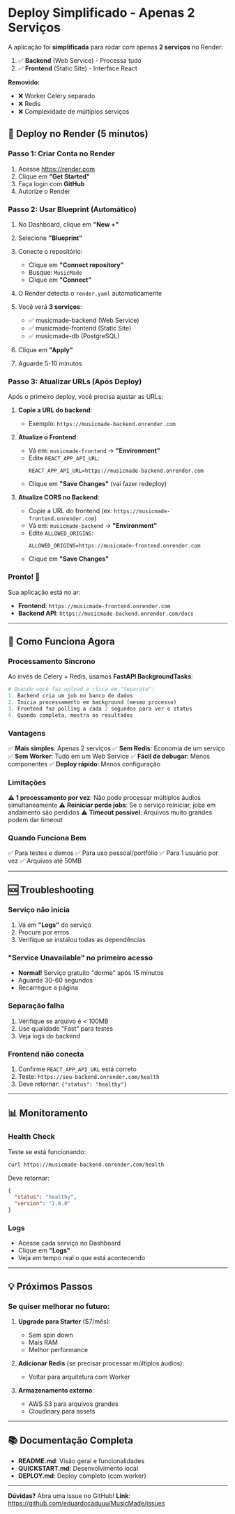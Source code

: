 # Deploy Simplificado - Apenas 2 Serviços

A aplicação foi **simplificada** para rodar com apenas **2 serviços** no Render:

1. ✅ **Backend** (Web Service) - Processa tudo
2. ✅ **Frontend** (Static Site) - Interface React

**Removido:**
- ❌ Worker Celery separado
- ❌ Redis
- ❌ Complexidade de múltiplos serviços

## 🚀 Deploy no Render (5 minutos)

### Passo 1: Criar Conta no Render

1. Acesse https://render.com
2. Clique em **"Get Started"**
3. Faça login com **GitHub**
4. Autorize o Render

### Passo 2: Usar Blueprint (Automático)

1. No Dashboard, clique em **"New +"**
2. Selecione **"Blueprint"**
3. Conecte o repositório:
   - Clique em **"Connect repository"**
   - Busque: `MusicMade`
   - Clique em **"Connect"**

4. O Render detecta o `render.yaml` automaticamente
5. Você verá **3 serviços**:
   - ✅ musicmade-backend (Web Service)
   - ✅ musicmade-frontend (Static Site)
   - ✅ musicmade-db (PostgreSQL)

6. Clique em **"Apply"**
7. Aguarde 5-10 minutos

### Passo 3: Atualizar URLs (Após Deploy)

Após o primeiro deploy, você precisa ajustar as URLs:

1. **Copie a URL do backend**:
   - Exemplo: `https://musicmade-backend.onrender.com`

2. **Atualize o Frontend**:
   - Vá em: `musicmade-frontend` → **"Environment"**
   - Edite `REACT_APP_API_URL`:
     ```
     REACT_APP_API_URL=https://musicmade-backend.onrender.com
     ```
   - Clique em **"Save Changes"** (vai fazer redeploy)

3. **Atualize CORS no Backend**:
   - Copie a URL do frontend (ex: `https://musicmade-frontend.onrender.com`)
   - Vá em: `musicmade-backend` → **"Environment"**
   - Edite `ALLOWED_ORIGINS`:
     ```
     ALLOWED_ORIGINS=https://musicmade-frontend.onrender.com
     ```
   - Clique em **"Save Changes"**

### Pronto! 🎉

Sua aplicação está no ar:
- **Frontend**: `https://musicmade-frontend.onrender.com`
- **Backend API**: `https://musicmade-backend.onrender.com/docs`

---

## 🔧 Como Funciona Agora

### Processamento Síncrono

Ao invés de Celery + Redis, usamos **FastAPI BackgroundTasks**:

```python
# Quando você faz upload e clica em "Separate":
1. Backend cria um job no banco de dados
2. Inicia processamento em background (mesmo processo)
3. Frontend faz polling a cada 2 segundos para ver o status
4. Quando completa, mostra os resultados
```

### Vantagens

✅ **Mais simples**: Apenas 2 serviços
✅ **Sem Redis**: Economia de um serviço
✅ **Sem Worker**: Tudo em um Web Service
✅ **Fácil de debugar**: Menos componentes
✅ **Deploy rápido**: Menos configuração

### Limitações

⚠️ **1 processamento por vez**: Não pode processar múltiplos áudios simultaneamente
⚠️ **Reiniciar perde jobs**: Se o serviço reiniciar, jobs em andamento são perdidos
⚠️ **Timeout possível**: Arquivos muito grandes podem dar timeout

### Quando Funciona Bem

✅ Para testes e demos
✅ Para uso pessoal/portfólio
✅ Para 1 usuário por vez
✅ Arquivos até 50MB

---

## 🆘 Troubleshooting

### Serviço não inicia

1. Vá em **"Logs"** do serviço
2. Procure por erros
3. Verifique se instalou todas as dependências

### "Service Unavailable" no primeiro acesso

- **Normal!** Serviço gratuito "dorme" após 15 minutos
- Aguarde 30-60 segundos
- Recarregue a página

### Separação falha

1. Verifique se arquivo é < 100MB
2. Use qualidade "Fast" para testes
3. Veja logs do backend

### Frontend não conecta

1. Confirme `REACT_APP_API_URL` está correto
2. Teste: `https://seu-backend.onrender.com/health`
3. Deve retornar: `{"status": "healthy"}`

---

## 📊 Monitoramento

### Health Check

Teste se está funcionando:
```bash
curl https://musicmade-backend.onrender.com/health
```

Deve retornar:
```json
{
  "status": "healthy",
  "version": "1.0.0"
}
```

### Logs

- Acesse cada serviço no Dashboard
- Clique em **"Logs"**
- Veja em tempo real o que está acontecendo

---

## 💡 Próximos Passos

### Se quiser melhorar no futuro:

1. **Upgrade para Starter** ($7/mês):
   - Sem spin down
   - Mais RAM
   - Melhor performance

2. **Adicionar Redis** (se precisar processar múltiplos áudios):
   - Voltar para arquitetura com Worker

3. **Armazenamento externo**:
   - AWS S3 para arquivos grandes
   - Cloudinary para assets

---

## 📚 Documentação Completa

- **README.md**: Visão geral e funcionalidades
- **QUICKSTART.md**: Desenvolvimento local
- **DEPLOY.md**: Deploy completo (com worker)

---

**Dúvidas?** Abra uma issue no GitHub!
**Link**: https://github.com/eduardocaduuu/MusicMade/issues
